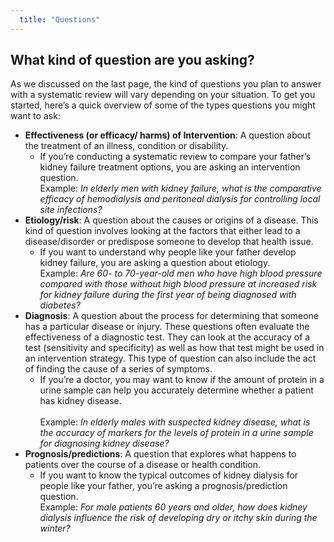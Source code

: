 ```yaml
---
  title: "Questions"
---
```



##  What kind of question are you asking?

As we discussed on the last page, the kind of questions you plan to answer with a systematic review will vary depending on your situation. To get you started, here’s a quick overview of some of the types questions you might want to ask:

- **Effectiveness (or efficacy/ harms) of Intervention**: A question about the treatment of an illness, condition or disability.<br>
    - If you’re conducting a systematic review to compare your father’s kidney failure treatment options, you are asking an intervention question.<br>
Example: *In elderly men with kidney failure, what is the comparative efficacy of hemodialysis and peritoneal dialysis for controlling local site infections?*<br>
- **Etiology/risk**: A question about the causes or origins of a disease. This kind of question involves looking at the factors that either lead to a disease/disorder or predispose someone to develop that health issue.  <br>
    - If you want to understand why people like your father develop kidney failure, you are asking a question about etiology. <br> Example: *Are 60- to 70-year-old men who have high blood pressure compared with those without high blood pressure at increased risk for kidney failure during the first year of being diagnosed with diabetes?*<br>
- **Diagnosis**: A question about the process for determining that someone has a particular disease or injury. These questions often evaluate the effectiveness of a diagnostic test. They can look at the accuracy of a test (sensitivity and specificity) as well as how that test might be used in an intervention strategy.  This type of question can also include the act of finding the cause of a series of symptoms.<br>
    - If you’re a doctor, you may want to know if the amount of protein in a urine sample can help you accurately determine whether a patient has kidney disease.<br>   
Example: *In elderly males with suspected kidney disease, what is the accuracy of markers for the levels of protein in a urine sample for diagnosing kidney disease?*<br>
- **Prognosis/predictions**: A question that explores what happens to patients over the course of a disease or health condition. <br>
    - If you want to know the typical outcomes of kidney dialysis for people like your father, you’re asking a prognosis/prediction question.<br> Example: *For male patients 60 years and older, how does kidney dialysis influence the risk of developing dry or itchy skin during the winter?*